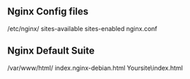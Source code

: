 
## Nginx Config files
/etc/nginx/
    sites-available
    sites-enabled
    nginx.conf


## Nginx Default Suite
/var/www/html/
    index.nginx-debian.html
    Yoursite\index.html
   
